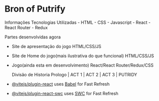 # Bron of Putrify

Informações
  Tecnologias Utilizadas
    - HTML
    - CSS
    - Javascript
    - React
    - React Router
    - Redux

  Partes desenvolvidas agora
- Site de apresentação do jogo HTML/CSS/JS
- Site de Home do jogo(mais ilustrativa do que funcional) HTML/CSS/JS
- Jogo(ainda esta em desenvolvimento) React/React Router/Redux/CSS

  Divisão de Historia
 Prologo | ACT 1 | ACT 2 | ACT 3 | PUTRIDY


- [@vitejs/plugin-react](https://github.com/vitejs/vite-plugin-react/blob/main/packages/plugin-react/README.md) uses [Babel](https://babeljs.io/) for Fast Refresh
- [@vitejs/plugin-react-swc](https://github.com/vitejs/vite-plugin-react-swc) uses [SWC](https://swc.rs/) for Fast Refresh
